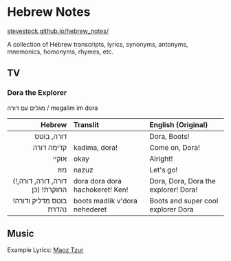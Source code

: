 # Hebrew Notes
[stevestock.github.io/hebrew_notes/](https://stevestock.github.io/hebrew_notes/)

A collection of Hebrew transcripts, lyrics, synonyms, antonyms, mnemonics, homonyms, rhymes, etc.


## TV

### Dora the Explorer
מגלים עם דורה / megalim im dora

| Hebrew | Translit | English (Original)|
| ---: | :--- | :--- |
| דורה, בוטס |      | Dora, Boots! |
| קדימה דורה | kadima, dora! | Come on, Dora! |
| אוקיי | okay | Alright! |
| נזוז | nazuz | Let's go! |
| (!דורה, דורה, דורה, החוקרת! (כן | dora dora dora hachokeret! Ken! | Dora, Dora, Dora the explorer! Dora!|
| !בוטס מדליק ודורה נהדרת  | boots madlik v'dora nehederet | Boots and super cool explorer Dora|




## Music
Example Lyrics: [Maoz Tzur](maoz_tzur.md)
